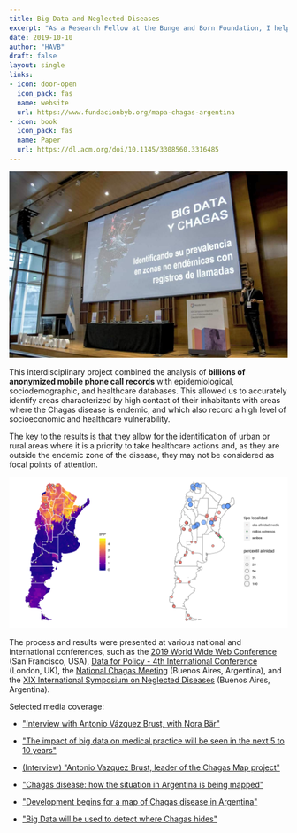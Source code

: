 ```yaml
---
title: Big Data and Neglected Diseases
excerpt: "As a Research Fellow at the Bunge and Born Foundation, I helped harness Big Data to combat Chagas, a neglected life-threatening disease that affects over a million people in Argentina."
date: 2019-10-10
author: "HAVB"
draft: false
layout: single
links:
- icon: door-open
  icon_pack: fas
  name: website
  url: https://www.fundacionbyb.org/mapa-chagas-argentina
- icon: book
  icon_pack: fas
  name: Paper
  url: https://dl.acm.org/doi/10.1145/3308560.3316485
---
```



![Presenting the project at the XIX International Symposium on Neglected Diseases](featured_full.jpg)

This interdisciplinary project combined the analysis of **billions of anonymized mobile phone call records** with epidemiological, sociodemographic, and healthcare databases. This allowed us to accurately identify areas characterized by high contact of their inhabitants with areas where the Chagas disease is endemic, and which also record a high level of socioeconomic and healthcare vulnerability.

The key to the results is that they allow for the identification of urban or rural areas where it is a priority to take healthcare actions and, as they are outside the endemic zone of the disease, they may not be considered as focal points of attention.

![Localities with high affinity for Chagas](mapas.png)

The process and results were presented at various national and international conferences, such as the [2019 World Wide Web Conference](https://dl.acm.org/doi/10.1145/3308560.3316485) (San Francisco, USA), [Data for Policy - 4th International Conference](http://dataforpolicy.org/) (London, UK), the [National Chagas Meeting](https://www.paho.org/arg/index.php?option=com_content&view=article&id=10343:encuentro-nacional-de-chagas-argentina-actualiza-estrategia-para-lograr-la-eliminacion-de-la-transmision&Itemid=226) (Buenos Aires, Argentina), and the [XIX International Symposium on Neglected Diseases](https://www.mundosano.org/simposio/) (Buenos Aires, Argentina).



Selected media coverage:

* ["Interview with Antonio Vázquez Brust, with Nora Bär"](https://radiocut.fm/audiocut/entrevista-a-antonio-vazquez-brust-con-nora-bar/)

* ["The impact of big data on medical practice will be seen in the next 5 to 10 years"](https://www.clarin.com/buena-vida/big-data-ia-proximos-10-anos-diagnosticos-rapidos-precisos-_0_5t-CIr6TL.html)

* [(Interview) "Antonio Vazquez Brust, leader of the Chagas Map project"](https://radiocut.fm/audiocut/antonio-vazquez-brust-lider-del-proyecto-del-mapa-de-chagas/)

* ["Chagas disease: how the situation in Argentina is being mapped"](https://tn.com.ar/salud/lo-ultimo/mal-de-chagas-como-se-construye-el-mapa-con-la-situacion-en-argentina_893988)

* ["Development begins for a map of Chagas disease in Argentina"](http://www.radionacional.com.ar/comienzan-a-desarrollar-un-mapa-de-chagas-de-argentina/)

* ["Big Data will be used to detect where Chagas hides"](https://www.lavoz.com.ar/ciudadanos/usaran-big-data-para-detectar-donde-se-esconde-el-chagas)
